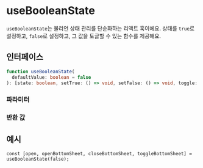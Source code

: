 # useBooleanState

`useBooleanState`는 불리언 상태 관리를 단순화하는 리액트 훅이에요. 상태를 `true`로 설정하고, `false`로 설정하고, 그 값을 토글할 수 있는 함수를 제공해요.

## 인터페이스

```ts
function useBooleanState(
  defaultValue: boolean = false
): [state: boolean, setTrue: () => void, setFalse: () => void, toggle: () => void];
```

### 파라미터

<Interface
  name="defaultValue"
  type="boolean"
  description="상태의 초기 값이에요. 기본값은 <code>false</code>예요."
/>

### 반환 값

<Interface
  name=""
  type="[state: boolean, setTrue: () => void, setFalse: () => void, toggle: () => void]"
  description="튜플로 구성되어 있어요:"
  :nested="[
    {
      name: 'state',
      type: 'boolean',
      description: '현재 상태 값이에요.',
    },
    {
      name: 'setTrue',
      type: '() => void',
      description: '상태를 <code>true</code>로 설정하는 함수예요.',
    },
    {
      name: 'setFalse',
      type: '() => void',
      description: '상태를 <code>false</code>로 설정하는 함수예요.',
    },
    {
      name: 'toggle',
      type: '() => void',
      description: '상태를 토글하는 함수예요.',
    },
  ]"
/>

## 예시

```tsx
const [open, openBottomSheet, closeBottomSheet, toggleBottomSheet] = useBooleanState(false);
```
